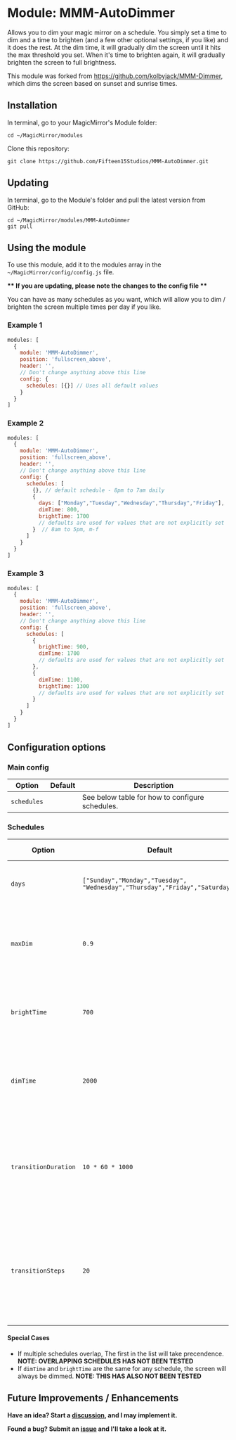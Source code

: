 # Module: MMM-AutoDimmer
Allows you to dim your magic mirror on a schedule. You simply set a time to dim and a time to brighten (and a few other optional settings, if you like) and it does the rest. At the dim time, it will gradually dim the screen until it hits the max threshold you set. When it's time to brighten again, it will gradually brighten the screen to full brightness.

This module was forked from https://github.com/kolbyjack/MMM-Dimmer, which dims the screen based on sunset and sunrise times.

## Installation

In terminal, go to your MagicMirror's Module folder:
```
cd ~/MagicMirror/modules
```

Clone this repository:
```
git clone https://github.com/Fifteen15Studios/MMM-AutoDimmer.git
```

## Updating

In terminal, go to the Module's folder and pull the latest version from GitHub:
```
cd ~/MagicMirror/modules/MMM-AutoDimmer
git pull
```

## Using the module

To use this module, add it to the modules array in the `~/MagicMirror/config/config.js` file.

**\*\* If you are updating, please note the changes to the config file \*\***

You can have as many schedules as you want, which will allow you to dim / brighten the screen multiple times per day if you like.

### Example 1
```javascript
modules: [
  {
    module: 'MMM-AutoDimmer',
    position: 'fullscreen_above',
    header: '',
    // Don't change anything above this line
    config: {
      schedules: [{}] // Uses all default values
    }
  }
]
```

### Example 2
```javascript
modules: [
  {
    module: 'MMM-AutoDimmer',
    position: 'fullscreen_above',
    header: '',
    // Don't change anything above this line
    config: {
      schedules: [
        {}, // default schedule - 8pm to 7am daily
        {
          days: ["Monday","Tuesday","Wednesday","Thursday","Friday"],
          dimTime: 800,
          brightTime: 1700
          // defaults are used for values that are not explicitly set
        }  // 8am to 5pm, m-f
      ]
    }
  }
]
```

### Example 3
```javascript
modules: [
  {
    module: 'MMM-AutoDimmer',
    position: 'fullscreen_above',
    header: '',
    // Don't change anything above this line
    config: {
      schedules: [
        {
          brightTime: 900,
          dimTime: 1700
          // defaults are used for values that are not explicitly set
        },
        {
          dimTime: 1100,
          brightTime: 1300
          // defaults are used for values that are not explicitly set
        }
      ]
    }
  }
]
```

## Configuration options

### Main config

|Option|Default|Description|
|---|---|---|
|`schedules`||See below table for how to configure schedules.|

### Schedules

|Option|Default|Description|Acceptible Values|
|---|---|---|---|
|`days`|`["Sunday","Monday","Tuesday",`<BR>`"Wednesday","Thursday","Friday","Saturday"]`|An array of days of the week to dim the screen. Default is every day.| See default array. |
|`maxDim`|`0.9`|How much to lower the opacity of the screen when fully dimmed (higher is dimmer, 1.0 will turn the screen completely black).| 0 - 1 |
|`brightTime`|`700`|When the screen should be fully bright. Formatted as 24-hour time with no special characters. Ex: 700 = 7:00 AM| 0 - 2359 |
|`dimTime`|`2000`|When the screen should be fully dim. Formatted as 24-hour time with no special characters. Ex: 2000 = 20:00 = 8:00 PM| 0 - 2359 |
|`transitionDuration`|`10 * 60 * 1000`|How long to take (in ms) to gradually dim or brighten the screen. The screen will start to transition this long befor dimTime or brightTime. Default is 10 minutes.| 0 or greater |
|`transitionSteps`|`20`|How many gradual changes to make during transitionDuration. By default, it will gradually change brightness every 30 seconds during the transition time. (20 times in a 10 minute period.)| 1 or greater |

#### Special Cases

- If multiple schedules overlap, The first in the list will take precendence. **NOTE: OVERLAPPING SCHEDULES HAS NOT BEEN TESTED** 
- If `dimTime` and `brightTime` are the same for any schedule, the screen will always be dimmed. **NOTE: THIS HAS ALSO NOT BEEN TESTED**

## Future Improvements / Enhancements

**Have an idea? Start a [discussion](https://github.com/Fifteen15Studios/MMM-AutoDimmer/discussions), and I may implement it.**

**Found a bug? Submit an [issue](https://github.com/Fifteen15Studios/MMM-AutoDimmer/issues) and I'll take a look at it.**